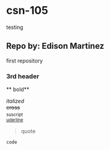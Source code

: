 # csn-105
testing

## Repo by: Edison Martinez
first repository
### 3rd header

** bold**

*italized*  
~~cross~~<sub>    
suscript</sup>     
<ins> uderline</ins>   
>quote  
```
code
```
